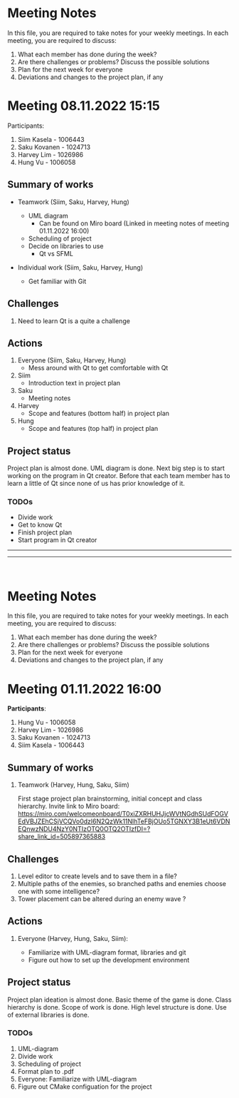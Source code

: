 # Meeting Notes
In this file, you are required to take notes for your weekly meetings. 
In each meeting, you are required to discuss:

1. What each member has done during the week?
2. Are there challenges or problems? Discuss the possible solutions
3. Plan for the next week for everyone
4. Deviations and changes to the project plan, if any

# Meeting 08.11.2022 15:15
Participants:
1. Siim Kasela - 1006443
2. Saku Kovanen - 1024713
3. Harvey Lim - 1026986
4. Hung Vu - 1006058

## Summary of works
- Teamwork (Siim, Saku, Harvey, Hung)
   - UML diagram
      - Can be found on Miro board (Linked in meeting notes of meeting 01.11.2022 16:00)
   - Scheduling of project
   - Decide on libraries to use
      - Qt vs SFML

- Individual work (Siim, Saku, Harvey, Hung)
   - Get familiar with Git


## Challenges
   1. Need to learn Qt is a quite a challenge

## Actions
1. Everyone (Siim, Saku, Harvey, Hung)
      - Mess around with Qt to get comfortable with Qt
2. Siim
      - Introduction text in project plan
3. Saku
      - Meeting notes
4. Harvey
      - Scope and features (bottom half) in project plan
5. Hung
      - Scope and features (top half) in project plan


## Project status
Project plan is almost done. UML diagram is done. Next big step is to start working on the program in Qt creator. Before that each team member has to learn a little of Qt since none of us has prior knowledge of it.

### TODOs
- Divide work
- Get to know Qt
- Finish project plan
- Start program in Qt creator

<!-- 
End of meeting notes of meeting 08.11.2022 15:15
Use the following to seperate meetings
-->
---
---
<br>

# Meeting Notes
In this file, you are required to take notes for your weekly meetings. 
In each meeting, you are required to discuss:

1. What each member has done during the week?
2. Are there challenges or problems? Discuss the possible solutions
3. Plan for the next week for everyone
4. Deviations and changes to the project plan, if any

# Meeting 01.11.2022 16:00

**Participants**: 
1. Hung Vu - 1006058
2. Harvey Lim - 1026986
3. Saku Kovanen - 1024713
4. Siim Kasela - 1006443 

## Summary of works
1. Teamwork (Harvey, Hung, Saku, Siim) 
   
   First stage project plan brainstorming, initial concept and class hierarchy.
   Invite link to Miro board: https://miro.com/welcomeonboard/T0xiZXRHUHJjcWVtNGdhSUdFOGVEdVBJZEhCSjVCQVo0dzl6N2QzWk11NlhTeFBjOUo5TGNXY3B1eUt6VDNEQnwzNDU4NzY0NTIzOTQ0OTQ2OTIzfDI=?share_link_id=505897365883


## Challenges

1. Level editor to create levels and to save them in a file?
2. Multiple paths of the enemies, so branched paths and enemies choose one with some intelligence? 
3. Tower placement can be altered during an enemy wave ?


## Actions
1. Everyone (Harvey, Hung, Saku, Siim):

   - Familiarize with UML-diagram format, libraries and git
   - Figure out how to set up the development environment   


## Project status 
Project plan ideation is almost done. Basic theme of the game is done. Class hierarchy is done. Scope of work is done. High level structure is done. Use of external libraries is done.
 

### TODOs
1. UML-diagram
2. Divide work
3. Scheduling of project
4. Format plan to .pdf
5. Everyone: Familiarize with UML-diagram
6. Figure out CMake configuation for the project

<!--
# Meeting dd.mm.2021 HH::MM

**Participants**: 
1. Member 1
2. Member 2
3. Member 3
4. Member 4 

## Summary of works
1. Member 1 
   
   Implementing the class XX. Tested the class XX. 
   Results are in `tests/<class-xx-tests>`. Resolved the identified problems.

2. Member 2

   Same as above

3. ...

## Challenges

1. The integration of UI with the monsters requires an abstract interface.
2. ...

## Actions
1. Member 1 is going to look into defining an abstract interface for monsters 
   to enable easy UI integration.
2. Member 2 is going to work with Member 1 to use abstract interface in derived 
   monster classes.
3. Member 2 is going to test the interface.
4. Member 3 is going to use ...

> Please reflect these action decisions in your git commit messages so that 
> your group members and advisor can follow the progress.

## Project status 
Short summary of current project status. 

### TODOs
1. Member 1: Write an action.
2. ...
-->
